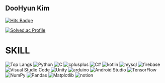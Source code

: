 DooHyun Kim
-----------
<a href="https://hits.seeyoufarm.com">
    <img src="https://hits.seeyoufarm.com/api/count/incr/badge.svg?url=https%3A%2F%2Fvelog.io%2F%40abc3279%2Fabout&count_bg=%23B16CFF&title_bg=%23555555&icon=&icon_color=%23E7E7E7&title=hits&edge_flat=false" alt="Hits Badge">
</a>

[![Solved.ac Profile](http://mazassumnida.wtf/api/v2/generate_badge?boj=abc3279)](https://solved.ac/abc3279/)


# SKILL
  ![Top Langs](https://github-readme-stats.vercel.app/api/top-langs/?username=abc3279&layout=compact&theme=dracula)
  <img src="https://img.shields.io/badge/Python-3776AB.svg?&style=for-the-badge&logo=Python&logoColor=white" alt="Python">
  <img src="https://img.shields.io/badge/C-A8B9CC.svg?&style=for-the-badge&logo=C&logoColor=white" alt="C">
  <img src="https://img.shields.io/badge/-C++-00599C.svg?&style=for-the-badge&logo=cplusplus&logoColor=white" alt="cplusplus">
  <img src="https://img.shields.io/badge/C%23-007ACC.svg?&style=for-the-badge&logo=cplusplus&logoColor=white" alt="C#">
  <img src="https://img.shields.io/badge/kotlin-7F52FF.svg?&style=for-the-badge&logo=kotlin&logoColor=white" alt="kotlin"> 
  <img src="https://img.shields.io/badge/mysql-4479A1.svg?&style=for-the-badge&logo=mysql&logoColor=white" alt="mysql">
  <img src="https://img.shields.io/badge/firebase-DD2C00.svg?&style=for-the-badge&logo=firebase&logoColor=white" alt="firebase"> 
  <img src="https://img.shields.io/badge/Visual%20Studio%20Code-007ACC.svg?&style=for-the-badge&logo=Visual%20Studio%20Code&logoColor=white" alt="Visual Studio Code">
  <img src="https://img.shields.io/badge/Unity-F8F8F8.svg?&style=for-the-badge&logo=Unity&logoColor=black" alt="Unity">
  <img src="https://img.shields.io/badge/arduino-00878F.svg?&style=for-the-badge&logo=arduino&logoColor=white" alt="arduino">
  <img src="https://img.shields.io/badge/Android%20Studio-3DDC84.svg?&style=for-the-badge&logo=Android%20Studio&logoColor=white" alt="Android Studio">
  <img src="https://img.shields.io/badge/tensorflow-FF6F00.svg?&style=for-the-badge&logo=tensorflow&logoColor=white" alt="TensorFlow">
  <img src="https://img.shields.io/badge/numpy-013243.svg?&style=for-the-badge&logo=numpy&logoColor=white" alt="NumPy">
  <img src="https://img.shields.io/badge/pandas-150458.svg?&style=for-the-badge&logo=pandas&logoColor=white" alt="Pandas">
  <img src="https://img.shields.io/badge/Matplotlib-0077B6.svg?&style=for-the-badge&logo=Matplotlib&logoColor=white" alt="Matplotlib">
  <img src="https://img.shields.io/badge/notion-000000.svg?&style=for-the-badge&logo=notion&logoColor=white" alt="notion">
